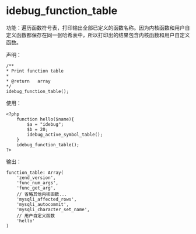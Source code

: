 # idebug\_function\_table

功能：遍历函数符号表，打印输出全部已定义的函数名称。因为内核函数和用户自定义函数都保存在同一张哈希表中，所以打印出的结果包含内核函数和用户自定义函数。

声明：

```
/**
* Print function table
*
* @return   array
*/
idebug_function_table();
```

使用：

```
<?php
    function hello($name){
        $a = "idebug";
        $b = 20;
        idebug_active_symbol_table();
    }
    idebug_function_table();
?>
```

输出：

```
function_table: Array( 
    'zend_version', 
    'func_num_args', 
    'func_get_arg', 
    // 省略其他内核函数...
    'mysqli_affected_rows', 
    'mysqli_autocommit', 
    'mysqli_character_set_name', 
    // 用户自定义函数
    'hello' 
)
```



